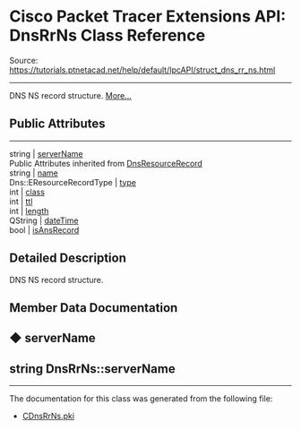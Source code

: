 # Cisco Packet Tracer Extensions API: DnsRrNs Class Reference

Source: https://tutorials.ptnetacad.net/help/default/IpcAPI/struct_dns_rr_ns.html

---

DNS NS record structure. [More...](struct_dns_rr_ns.html#details)

##  Public Attributes  
  
---  
string | [serverName](struct_dns_rr_ns.html#a5062d4cf7e9cf8b1cfc6ab6f3f0ea947)  
Public Attributes inherited from [DnsResourceRecord](struct_dns_resource_record.html)  
string | [name](struct_dns_resource_record.html#a560060c8f3a08ecf41f1b18063d75d46)  
Dns::EResourceRecordType | [type](struct_dns_resource_record.html#acc3cff9904bae04555ca02e2ce276907)  
int | [class](struct_dns_resource_record.html#a73e77006da5606185698b0b4dbc8dc81)  
int | [ttl](struct_dns_resource_record.html#a6922cd71978ea3e407e67533c517ee4a)  
int | [length](struct_dns_resource_record.html#a732ab2c261f841f45daf8763a0ac445a)  
QString | [dateTime](struct_dns_resource_record.html#a07968ee412b6f4c9327a8ff3f8525d07)  
bool | [isAnsRecord](struct_dns_resource_record.html#a438e555e4211fcc0fdedb36686333c3c)  
  
## Detailed Description

DNS NS record structure. 

## Member Data Documentation

## ◆ serverName

string DnsRrNs::serverName  
---  
  
* * *

The documentation for this class was generated from the following file:

  * [CDnsRrNs.pki](_c_dns_rr_ns_8pki.html)


